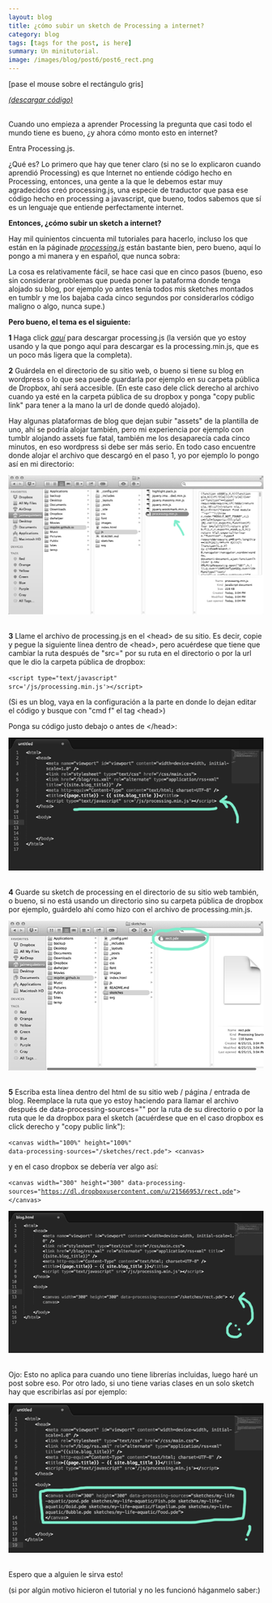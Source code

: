 ```yaml
---
layout: blog
title: ¿cómo subir un sketch de Processing a internet?
category: blog
tags: [tags for the post, is here]  
summary: Un minitutorial.
image: /images/blog/post6/post6_rect.png
---
```


[pase el mouse sobre el rectángulo gris]
<br>
<canvas ontouchstart="touchStart(event);"
ontouchmove="touchMove(event);"
ontouchend="touchEnd(event);"
ontouchcancel="touchCancel(event);"
id="sketch" width="300" height="300" data-processing-sources="/sketches/rect.pde"> </canvas>

<script type="text/javascript">

var processingInstance;

function getOffsetLeft( elem )
{
    var offsetLeft = 0;
    do {
      if ( !isNaN( elem.offsetLeft ) )
      {
          offsetLeft += elem.offsetLeft;
      }
    } while( elem = elem.offsetParent );
    return offsetLeft;
}

function setProcessingMouse(event){
    if (!processingInstance) {  
        processingInstance = Processing.getInstanceById('sketch');  
    }  
	
      var x = event.touches[0].pageX;
      var y = event.touches[0].pageY;

  //  var x = event.touches[0].pageX- getOffsetLeft(text);
  //  var y = event.touches[0].pageY- getOffsetLeft(text);

    processingInstance.mouseX = x;
    processingInstance.mouseY = y;
};

function touchStart(event) {
    event.preventDefault();
	setProcessingMouse(event);
    processingInstance.mousePressed();
};

function touchMove(event) {
    event.preventDefault();
	setProcessingMouse(event);
    processingInstance.mouseDragged();
};

function touchEnd(event) {
    event.preventDefault();
	setProcessingMouse(event);
    processingInstance.mouseReleased();
};

function touchCancel(event) {
    event.preventDefault();
	setProcessingMouse(event);
    processingInstance.mouseReleased();
};

</script>

[*(descargar código)*](https://dl.dropboxusercontent.com/u/21566953/mqvlm/post6_rect.zip)

<br>
Cuando uno empieza a aprender Processing la pregunta que casi todo el mundo tiene es bueno, ¿y ahora cómo monto esto en internet?

Entra Processing.js.

¿Qué es? Lo primero que hay que tener claro (si no se lo explicaron cuando aprendió Processing) es que Internet no entiende código hecho en Processing, entonces, una gente a la que le debemos estar muy agradecidos creó processing.js, una especie de traductor que pasa ese código hecho en processing a javascript, que bueno, todos sabemos que sí es un lenguaje que entiende perfectamente internet.  

<b>Entonces, ¿cómo subir un sketch a internet?</b>

Hay mil quinientos cincuenta mil tutoriales para hacerlo, incluso los que están en la páginade <i> [processing.js](http://processingjs.org/articles/p5QuickStart.html)</i>  están bastante bien, pero bueno, aquí lo pongo a mi manera y en español, que nunca sobra:

La cosa es relativamente fácil, se hace casi que en cinco pasos (bueno, eso sin considerar problemas que pueda poner la pataforma donde tenga alojado su blog, por ejemplo yo antes tenía todos mis sketches montados en tumblr y me los bajaba cada cinco segundos por considerarlos código maligno o algo, nunca supe.) 

<b>Pero bueno, el tema es el siguiente:</b>


<b>1</b>  Haga click <i>[aquí](https://dl.dropboxusercontent.com/u/21566953/mqvlm/processing.min.js)</i> para descargar processing.js (la versión que yo estoy usando y la que pongo aquí para descargar es la processing.min.js, que es un poco más ligera que la completa). 

<b>2</b>  Guárdela en el directorio de su sitio web, o bueno si tiene su blog en wordpress o lo que sea puede guardarla por ejemplo en su carpeta pública de Dropbox, ahí será accesible. (En este caso dele click derecho al archivo cuando ya esté en la carpeta pública de su dropbox y ponga "copy public link" para tener a la mano la url de donde quedó alojado).

Hay algunas plataformas de blog que dejan subir "assets" de la plantilla de uno, ahí se podría alojar también, pero mi experiencia por ejemplo con tumblr alojando assets fue fatal, también me los desaparecía cada cinco minutos, en eso wordpress si debe ser más serio. En todo caso encuentre donde alojar el archivo que descargó en el paso 1, yo por ejemplo lo pongo así en mi directorio:

![Alt text](/images/blog/post6/paso1.png "Guarde processing.js en su directorio")
<br>
<br>

<b>3</b>   Llame el archivo de processing.js en el &lt;head&gt; de su sitio. Es decir, copie y pegue la siguiente línea dentro de &lt;head&gt;, pero acuérdese que tiene que cambiar la ruta después de "src=" por su ruta en el directorio o por la url que le dio la carpeta pública de dropbox:


<code>&lt;script type="text/javascript" src='/js/processing.min.js'&gt;&lt;/script&gt; </code>


 (Si es un blog, vaya en la configuración a la parte en donde lo dejan editar el código y busque con "cmd f" el tag &lt;head&gt;) 

 Ponga su código justo debajo o antes de &lt;/head&gt;:

![Alt text](/images/blog/post6/paso3.png "Escriba esta línea de código dentro del &lt;head&gt;")
<br>
<br>

<b>4</b>   Guarde su sketch de processing en el directorio de su sitio web también, o bueno, si no está usando un directorio sino su carpeta pública de dropbox por ejemplo, guárdelo ahí como hizo con el archivo de processing.min.js.

![Alt text](/images/blog/post6/paso4.png "Guarde su sketch en su directorio")
<br>
<br>

<b>5</b>  Escriba esta línea dentro del html de su sitio web / página / entrada de blog. Reemplace la ruta que yo estoy haciendo para llamar el archivo después de data-processing-sources="" por la ruta de su directorio o por la ruta que le da dropbox para el sketch (acuérdese que en el caso dropbox es click derecho y "copy public link"):

 <code>&lt;canvas width="100%" height="100%" data-processing-sources="/sketches/rect.pde"&gt;  &lt;canvas&gt; </code>

y en el caso dropbox se debería ver algo así:

 <code>&lt;canvas width="300" height="300" data-processing-sources="https://dl.dropboxusercontent.com/u/21566953/rect.pde"&gt; &lt;/canvas&gt; </code>


![Alt text](/images/blog/post6/paso5.png "Llame el sketch dentro del código")
<br>
<br>

Ojo: Esto no aplica para cuando uno tiene librerías incluidas, luego haré un post sobre eso. Por otro lado, si uno tiene varias clases en un solo sketch hay que escribirlas así por ejemplo: 

![Alt text](/images/blog/post6/paso6.png "Si hay clases")
<br>
<br>


Espero que a alguien le sirva esto!

(si por algún motivo hicieron el tutorial y no les funcionó háganmelo saber:)
